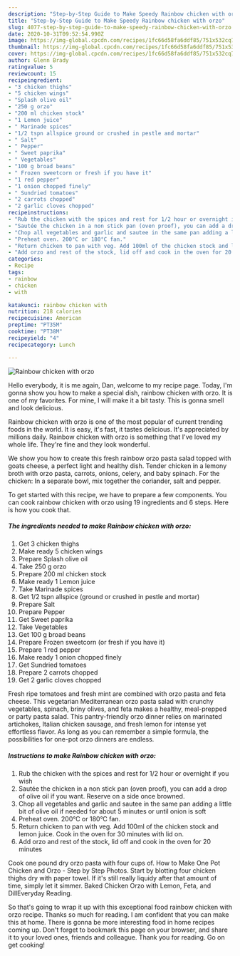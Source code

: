 ```yaml
---
description: "Step-by-Step Guide to Make Speedy Rainbow chicken with orzo"
title: "Step-by-Step Guide to Make Speedy Rainbow chicken with orzo"
slug: 4077-step-by-step-guide-to-make-speedy-rainbow-chicken-with-orzo
date: 2020-10-31T09:52:54.990Z
image: https://img-global.cpcdn.com/recipes/1fc66d58fa6ddf85/751x532cq70/rainbow-chicken-with-orzo-recipe-main-photo.jpg
thumbnail: https://img-global.cpcdn.com/recipes/1fc66d58fa6ddf85/751x532cq70/rainbow-chicken-with-orzo-recipe-main-photo.jpg
cover: https://img-global.cpcdn.com/recipes/1fc66d58fa6ddf85/751x532cq70/rainbow-chicken-with-orzo-recipe-main-photo.jpg
author: Glenn Brady
ratingvalue: 5
reviewcount: 15
recipeingredient:
- "3 chicken thighs"
- "5 chicken wings"
- "Splash olive oil"
- "250 g orzo"
- "200 ml chicken stock"
- "1 Lemon juice"
- " Marinade spices"
- "1/2 tspn allspice ground or crushed in pestle and mortar"
- " Salt"
- " Pepper"
- " Sweet paprika"
- " Vegetables"
- "100 g broad beans"
- " Frozen sweetcorn or fresh if you have it"
- "1 red pepper"
- "1 onion chopped finely"
- " Sundried tomatoes"
- "2 carrots chopped"
- "2 garlic cloves chopped"
recipeinstructions:
- "Rub the chicken with the spices and rest for 1/2 hour or overnight if you wish"
- "Sautée the chicken in a non stick pan (oven proof), you can add a drop of olive oil if you want. Reserve on a side once browned."
- "Chop all vegetables and garlic and sautee in the same pan adding a little bit of olive oil if needed for about 5 minutes or until onion is soft"
- "Preheat oven. 200°C or 180°C fan."
- "Return chicken to pan with veg. Add 100ml of the chicken stock and lemon juice. Cook in the oven for 30 minutes with lid on."
- "Add orzo and rest of the stock, lid off and cook in the oven for 20 minutes"
categories:
- Recipe
tags:
- rainbow
- chicken
- with

katakunci: rainbow chicken with 
nutrition: 218 calories
recipecuisine: American
preptime: "PT35M"
cooktime: "PT38M"
recipeyield: "4"
recipecategory: Lunch

---
```



![Rainbow chicken with orzo](https://img-global.cpcdn.com/recipes/1fc66d58fa6ddf85/751x532cq70/rainbow-chicken-with-orzo-recipe-main-photo.jpg)

Hello everybody, it is me again, Dan, welcome to my recipe page. Today, I'm gonna show you how to make a special dish, rainbow chicken with orzo. It is one of my favorites. For mine, I will make it a bit tasty. This is gonna smell and look delicious.

Rainbow chicken with orzo is one of the most popular of current trending foods in the world. It is easy, it's fast, it tastes delicious. It's appreciated by millions daily. Rainbow chicken with orzo is something that I've loved my whole life. They're fine and they look wonderful.

We show you how to create this fresh rainbow orzo pasta salad topped with goats cheese, a perfect light and healthy dish. Tender chicken in a lemony broth with orzo pasta, carrots, onions, celery, and baby spinach. For the chicken: In a separate bowl, mix together the coriander, salt and pepper.


To get started with this recipe, we have to prepare a few components. You can cook rainbow chicken with orzo using 19 ingredients and 6 steps. Here is how you cook that.

<!--inarticleads1-->

##### The ingredients needed to make Rainbow chicken with orzo:

1. Get 3 chicken thighs
1. Make ready 5 chicken wings
1. Prepare Splash olive oil
1. Take 250 g orzo
1. Prepare 200 ml chicken stock
1. Make ready 1 Lemon juice
1. Take  Marinade spices
1. Get 1/2 tspn allspice (ground or crushed in pestle and mortar)
1. Prepare  Salt
1. Prepare  Pepper
1. Get  Sweet paprika
1. Take  Vegetables
1. Get 100 g broad beans
1. Prepare  Frozen sweetcorn (or fresh if you have it)
1. Prepare 1 red pepper
1. Make ready 1 onion chopped finely
1. Get  Sundried tomatoes
1. Prepare 2 carrots chopped
1. Get 2 garlic cloves chopped


Fresh ripe tomatoes and fresh mint are combined with orzo pasta and feta cheese. This vegetarian Mediterranean orzo pasta salad with crunchy vegetables, spinach, briny olives, and feta makes a healthy, meal-prepped or party pasta salad. This pantry-friendly orzo dinner relies on marinated artichokes, Italian chicken sausage, and fresh lemon for intense yet effortless flavor. As long as you can remember a simple formula, the possibilities for one-pot orzo dinners are endless. 

<!--inarticleads2-->

##### Instructions to make Rainbow chicken with orzo:

1. Rub the chicken with the spices and rest for 1/2 hour or overnight if you wish
1. Sautée the chicken in a non stick pan (oven proof), you can add a drop of olive oil if you want. Reserve on a side once browned.
1. Chop all vegetables and garlic and sautee in the same pan adding a little bit of olive oil if needed for about 5 minutes or until onion is soft
1. Preheat oven. 200°C or 180°C fan.
1. Return chicken to pan with veg. Add 100ml of the chicken stock and lemon juice. Cook in the oven for 30 minutes with lid on.
1. Add orzo and rest of the stock, lid off and cook in the oven for 20 minutes


Cook one pound dry orzo pasta with four cups of. How to Make One Pot Chicken and Orzo - Step by Step Photos. Start by blotting four chicken thighs dry with paper towel. If it&#39;s still really liquidy after that amount of time, simply let it simmer. Baked Chicken Orzo with Lemon, Feta, and DillEveryday Reading. 

So that's going to wrap it up with this exceptional food rainbow chicken with orzo recipe. Thanks so much for reading. I am confident that you can make this at home. There is gonna be more interesting food in home recipes coming up. Don't forget to bookmark this page on your browser, and share it to your loved ones, friends and colleague. Thank you for reading. Go on get cooking!

